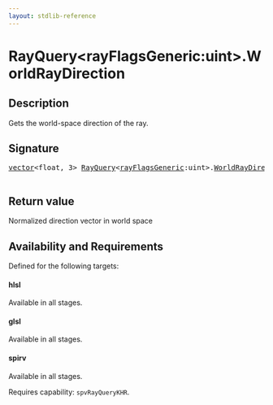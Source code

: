 ```yaml
---
layout: stdlib-reference
---
```


# RayQuery\<rayFlagsGeneric:uint\>\.WorldRayDirection

## Description

Gets the world-space direction of the ray.



## Signature 

<pre>
<a href="../../vector/index.html" class="code_type">vector</a>&lt;<span class="code_keyword">float</span>, 3&gt; <a href="../index.html" class="code_type">RayQuery</a>&lt;<a href="../index.html#decl-rayFlagsGeneric" class="code_var">rayFlagsGeneric</a>:<span class="code_keyword">uint</span>&gt;.<a href=".html">WorldRayDirection</a>();

</pre>

## Return value
Normalized direction vector in world space


## Availability and Requirements

Defined for the following targets:

#### hlsl
Available in all stages.

#### glsl
Available in all stages.

#### spirv
Available in all stages.

Requires capability: `spvRayQueryKHR`.


